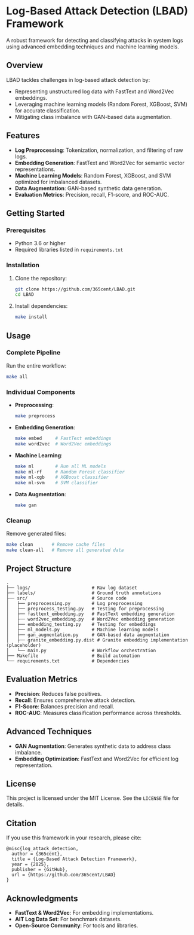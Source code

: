# Log-Based Attack Detection (LBAD) Framework

A robust framework for detecting and classifying attacks in system logs using advanced embedding techniques and machine learning models.

## Overview

LBAD tackles challenges in log-based attack detection by:
- Representing unstructured log data with FastText and Word2Vec embeddings.
- Leveraging machine learning models (Random Forest, XGBoost, SVM) for accurate classification.
- Mitigating class imbalance with GAN-based data augmentation.

## Features

- **Log Preprocessing**: Tokenization, normalization, and filtering of raw logs.
- **Embedding Generation**: FastText and Word2Vec for semantic vector representations.
- **Machine Learning Models**: Random Forest, XGBoost, and SVM optimized for imbalanced datasets.
- **Data Augmentation**: GAN-based synthetic data generation.
- **Evaluation Metrics**: Precision, recall, F1-score, and ROC-AUC.

## Getting Started

### Prerequisites

- Python 3.6 or higher
- Required libraries listed in `requirements.txt`

### Installation

1. Clone the repository:
   ```bash
   git clone https://github.com/365cent/LBAD.git
   cd LBAD
   ```

2. Install dependencies:
   ```bash
   make install
   ```

## Usage

### Complete Pipeline

Run the entire workflow:
```bash
make all
```

### Individual Components

- **Preprocessing**:
  ```bash
  make preprocess
  ```

- **Embedding Generation**:
  ```bash
  make embed     # FastText embeddings
  make word2vec  # Word2Vec embeddings
  ```

- **Machine Learning**:
  ```bash
  make ml        # Run all ML models
  make ml-rf     # Random Forest classifier
  make ml-xgb    # XGBoost classifier
  make ml-svm    # SVM classifier
  ```

- **Data Augmentation**:
  ```bash
  make gan
  ```

### Cleanup

Remove generated files:
```bash
make clean       # Remove cache files
make clean-all   # Remove all generated data
```

## Project Structure

```
.
├── logs/                       # Raw log dataset
├── labels/                     # Ground truth annotations
├── src/                        # Source code
│   ├── preprocessing.py        # Log preprocessing
│   ├── preprocess_testing.py   # Testing for preprocessing
│   ├── fasttext_embedding.py   # FastText embedding generation
│   ├── word2vec_embedding.py   # Word2Vec embedding generation
│   ├── embedding_testing.py    # Testing for embeddings
│   ├── ml_models.py            # Machine learning models
│   ├── gan_augmentation.py     # GAN-based data augmentation
│   ├── granite_embedding.py.dist # Granite embedding implementation (placeholder)
│   └── main.py                 # Workflow orchestration
├── Makefile                    # Build automation
└── requirements.txt            # Dependencies
```

## Evaluation Metrics

- **Precision**: Reduces false positives.
- **Recall**: Ensures comprehensive attack detection.
- **F1-Score**: Balances precision and recall.
- **ROC-AUC**: Measures classification performance across thresholds.

## Advanced Techniques

- **GAN Augmentation**: Generates synthetic data to address class imbalance.
- **Embedding Optimization**: FastText and Word2Vec for efficient log representation.

## License

This project is licensed under the MIT License. See the `LICENSE` file for details.

## Citation

If you use this framework in your research, please cite:
```
@misc{log_attack_detection,
  author = {365cent},
  title = {Log-Based Attack Detection Framework},
  year = {2025},
  publisher = {GitHub},
  url = {https://github.com/365cent/LBAD}
}
```

## Acknowledgments

- **FastText & Word2Vec**: For embedding implementations.
- **AIT Log Data Set**: For benchmark datasets.
- **Open-Source Community**: For tools and libraries.
